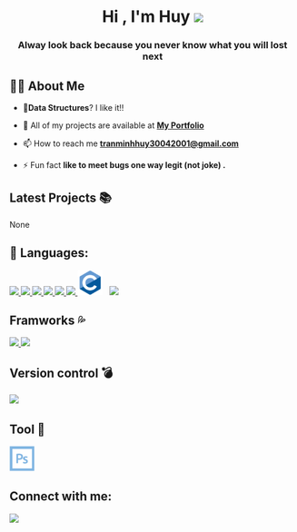 

<h1 align="center">Hi , I'm Huy <img src="https://raw.githubusercontent.com/MartinHeinz/MartinHeinz/master/wave.gif" width="30px"></h1>
<h3 align="center">Alway look back because you never know what you will lost next</h3>



## 🙋‍♂️ About Me


- 🌱**Data Structures**? I like it!!



- 🍩 All of my projects are available at **[My Portfolio](https://...com)**

- 📫 How to reach me **tranminhhuy30042001@gmail.com**

- ⚡ Fun fact **like to meet bugs one way legit (not joke) .**

## Latest Projects 📚
None

## 🚀 Languages:

<p align="left"> 
    <a href="https://www.java.com" target="_blank"> <img src="https://img.icons8.com/color/48/000000/java-coffee-cup-logo.png"/> </a>
    <a href="https://docs.microsoft.com/en-us/dotnet/csharp/" target="_blank"> <img src="https://img.icons8.com/ios-filled/50/000000/c-sharp-logo.png"/> </a>
    <a href="https://developer.mozilla.org/en-US/docs/Web/JavaScript" target="_blank"> <img src="https://img.icons8.com/color/48/000000/javascript.png"/> </a> 
    <a href="https://www.w3.org/html/" target="_blank"> <img src="https://img.icons8.com/color/48/000000/html-5.png"/> </a> 
    <a href="https://www.w3schools.com/css/" target="_blank"> <img src="https://img.icons8.com/color/48/000000/css3.png"/> </a> 
    <a href="https://www.python.org" target="_blank"> <img src="https://img.icons8.com/color/48/000000/python.png"/> </a> 
    <a style="padding-right:8px;" href="https://codelearn.io/learning/c-for-beginners" target="_blank"><img src="https://raw.githubusercontent.com/devicons/devicon/master/icons/c/c-original.svg" width="44px"; /></a>
<a style="padding-right:8px;" href="https://www.microsoft.com/en-us/sql-server/sql-server-2019" target="_blank"><img src="https://img.icons8.com/ios/50/000000/sql.png"width="44px";/> </a>
    
</p>

## Framworks 💦

<p align="left"> 
    <a href="https://getbootstrap.com" target="_blank"> <img src="https://img.icons8.com/color/48/000000/bootstrap.png"/> </a> 
    <a href="https://spring.io/projects/spring-boot" target="_blank"> <img src="https://images.g2crowd.com/uploads/product/image/social_landscape/social_landscape_9d63a0ed04b871d3dacc8647b7f0927d/spring-boot.png" width="60px"/> </a> 
    
 </p>

 
 ## Version control 💣
<p align="left">
    <a href="https://getbootstrap.com" target="_blank"> <img src="https://camo.githubusercontent.com/fbfcb9e3dc648adc93bef37c718db16c52f617ad055a26de6dc3c21865c3321d/68747470733a2f2f7777772e766563746f726c6f676f2e7a6f6e652f6c6f676f732f6769742d73636d2f6769742d73636d2d69636f6e2e737667" width="44px"/> </a> 
</p>

## Tool 🐳
<p align="left">
    <a href="https://getbootstrap.com" target="_blank"> <img src="https://raw.githubusercontent.com/devicons/devicon/master/icons/photoshop/photoshop-line.svg" width="44px"/> </a> 
</p>






## Connect with me:

<a href = "https://www.facebook.com/profile.php?id=100010634414552"><img src="https://raw.githubusercontent.com/rahuldkjain/github-profile-readme-generator/master/src/images/icons/Social/facebook.svg" width="40px"/></a>

</p>


